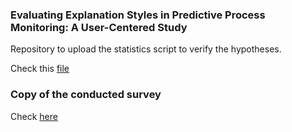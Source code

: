 ### Evaluating Explanation Styles in Predictive Process Monitoring: A User-Centered Study

Repository to upload the statistics script to verify the hypotheses.

Check this [file](https://github.com/ghksdl6025/evaluating_explanation_styles/blob/main/get_statistics_result.py)

### Copy of the conducted survey
Check [here](https://github.com/ghksdl6025/evaluating_explanation_styles/blob/main/survey.pdf)